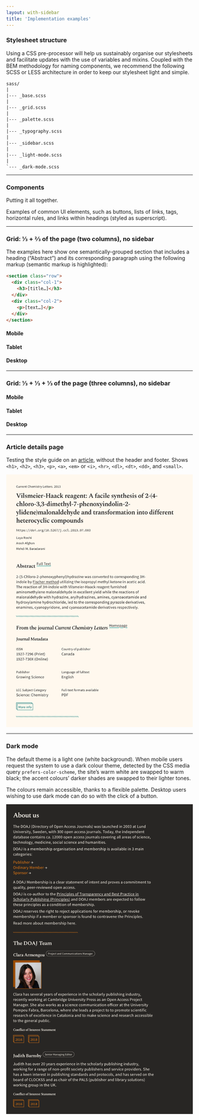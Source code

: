 ```yaml
---
layout: with-sidebar
title: 'Implementation examples'
---
```


### Stylesheet structure

Using a CSS pre-processor will help us sustainably organise our stylesheets and facilitate updates with the use of variables and mixins. Coupled with the BEM methodology for naming components, we recommend the following SCSS or LESS architecture in order to keep our stylesheet light and simple.

```
sass/
|
|--- _base.scss
|
|--- _grid.scss
|
|--- _palette.scss
|
|--- _typography.scss
|
|--- _sidebar.scss
|
|--- _light-mode.scss
|
`--- _dark-mode.scss
```

---

### Components

Putting it all together.

Examples of common UI elements, such as buttons, lists of links, tags, horizontal rules, and links within headings (styled as superscript).


---

### Grid: ⅓ + ⅔ of the page (two columns), no sidebar

The examples here show one semantically-grouped section that includes a heading (“Abstract”) and its corresponding paragraph using the following markup (semantic markup is highlighted):

```html
<section class="row">
  <div class="col-1">
    <h3>[title…]</h3>
  </div>
  <div class="col-2">
    <p>[text…]</p>
  </div>
</section>
```

#### Mobile

#### Tablet

#### Desktop

---

### Grid: ⅓ + ⅓ + ⅓ of the page (three columns), no sidebar

#### Mobile

#### Tablet

#### Desktop

---

### Article details page

Testing the style guide on an [article](https://doaj.org/article/10f222e2075a4d9c83478d64e03e1210), without the header and footer. Shows `<h1>`, `<h2>`, `<h3>`, `<p>`, `<a>`, `<em>` or `<i>`, `<hr>`, `<dl>`, `<dt>`, `<dd>`, and `<small>`.

![Example of an article detail page](../img/implementation/article.png)

---

### Dark mode

The default theme is a light one (white background). When mobile users request the system to use a dark colour theme, detected by the CSS media query `prefers-color-scheme`, the site’s warm white are swapped to warm black; the accent colours’ darker shades are swapped to their lighter tones.

The colours remain accessible, thanks to a flexible palette. Desktop users wishing to use dark mode can do so with the click of a button.

![Example of dark mode](../img/implementation/darkmode.png)
